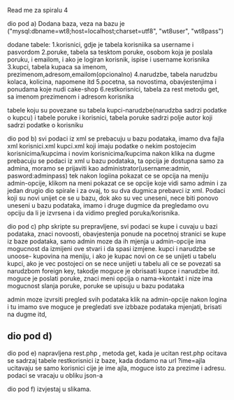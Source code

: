 Read me za spiralu 4

dio pod a)
Dodana baza, veza na bazu je ("mysql:dbname=wt8;host=localhost;charset=utf8", "wt8user", "wt8pass")

dodane tabele:
1.korisnici, gdje je tabela korisniika sa username i pasvordom
2.poruke, tabela sa tesktom poruke, osobom koja je poslala poruku, i emailom, i ako je logiran korisnik, ispise i username korisnika
3.kupci, tabela kupaca sa imenom, prezimenom,adresom,emailom(opcionalno)
4.narudzbe, tabela narudzbu kolaca, kolicina, napomene itd
5.pocetna, sa novostima, obavjestenjima i ponudama koje nudi cake-shop
6.restkorisnici, tabela za rest metodu get, sa imenom prezimenom i adresom korisnika

tabele koju su povezane su tabela kupci-narudzbe(narudzba sadrzi podatke o kupcu)
i tabele poruke i korisnici, tabela poruke sadrzi polje autor koji sadrzi podatke o korisniku

dio pod b)
svi podaci iz xml se prebacuju u bazu podataka, imamo dva fajla xml korisnici.xml kupci.xml
koji imaju podatke o nekim postojecim korisnicima/kupcima i novim korisnicima/kupcima
nakon klika na dugme prebacuju se podaci iz xml u bazu podataka,
ta opcija je dostupna samo za admina, moramo se prijaviti kao administrator(username:admin, pasword:adminpass)
tek nakon logiina pokazat ce se opcija na meniju admin-opcije, klikom na meni pokazat ce se opcije koje vidi samo admin
i za jedan drugio dio spirale i za ovaj, to su dva dugmica prebavci iz xml. Podaci koji su novi unijet ce se u bazu,
dok ako su vec uneseni, nece biti ponovo uneseni u bazu podataka, imamo i druge dugmice da pregledamo ovu opciju da li je izvrsena
i da vidimo pregled poruka/korisnika.

dio pod c)
php skripte su prepravljene, svi podaci se kupe i cuvaju u bazi podataka, znaci
novoosti, obavjestenja ponude na pocetnoj stranici se kupe iz baze podataka, samo admin moze da ih mjenja u admin-opcije
ima mogucnost da izmijeni ove stvari i da spasi izmjene.
kupci i narudzbe se unoose- kupovina na meniju, i ako je kupac novi on ce se unijeti u tabelu kupci, ako je vec postojeci on se nece
unijeti u tabelu ali ce se povezati sa narudzbom foreign key, takodje moguce je obrisaati kupce i narudzbe itd.
moguce je poslati poruke, znaci meni opcija o nama->kontakt i nize ima mogucnost slanja poruke, poruke se upisuju u bazu podataka

admin moze izvrsiti pregled svih podataka klik na admin-opcije nakon logina i tu imamo sve
moguce je pregledati sve izbbaze podataka mjenjati, brisati na dugme itd,

dio pod d)
----

dio pod e)
napravljena rest.php , metoda get, kada je ucitan rest.php ocitava se sadrzaj tabele restkorisnici iz baze,
kada dodamo na url ?ime=ajla
ucitavaju se samo korisnici cije je ime ajla,
moguce isto za prezime i adresu.
podaci se vracaju u obliku json-a

dio pod f)
izvjestaj u slikama.
